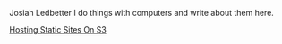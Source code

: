 Josiah Ledbetter
I do things with computers and write about them here.

[Hosting Static Sites On S3](/blogposts/hostingStaticSitesOnS3.md)